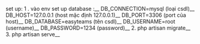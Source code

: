 set up:
1 . vào env set up database :__
    DB_CONNECTION=mysql (loại csdl)__
    DB_HOST=127.0.0.1 (host mặc định 127.0.0.1)__
    DB_PORT=3306 (port của host)__
    DB_DATABASE=easyteams (tên csdl)__
    DB_USERNAME=root (username)__
    DB_PASSWORD=1234 (password)__
2. php artisan migrate__
3. php artisan serve__
